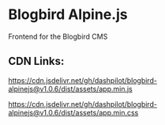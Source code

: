 # Blogbird Alpine.js

Frontend for the Blogbird CMS

## CDN Links:

https://cdn.jsdelivr.net/gh/dashpilot/blogbird-alpinejs@v1.0.6/dist/assets/app.min.js

https://cdn.jsdelivr.net/gh/dashpilot/blogbird-alpinejs@v1.0.6/dist/assets/app.min.css

